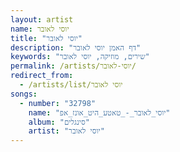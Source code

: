 ```yaml
---
layout: artist
name: יוסי לאובר
title: "יוסי לאובר"
description: "דף האמן יוסי לאובר"
keywords: "שירים, מוזיקה, יוסי לאובר"
permalink: /artists/יוסי-לאובר/
redirect_from:
  - /artists/list/יוסי לאובר
songs:
  - number: "32798"
    name: "יוסי_לאובר_-_טאטע_היט_אונז_אפ"
    album: "סינגלים"
    artist: "יוסי לאובר"
---
```

